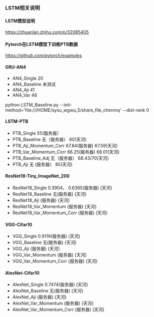 ### LSTM相关说明

#### LSTM模型说明
https://zhuanlan.zhihu.com/p/32085405

#### Pytorch在LSTM模型下训练PTB数据
https://github.com/pytorch/examples

#### GRU-AN4
* AN4_Single    20
* AN4_Baseline  未测试
* AN4_Aji       41
* AN4_Var       46


python LSTM_Baseline.py --init-method='file:///HOME/sysu_wgwu_5/share_file_chenmq' --dist-rank 0


#### LSTM-PTB
* PTB_Single        55(服务器）
* PTB_Baseline      无（服务器）                  60(天河)
* PTB_Aji_Momentum_Corr   67.84(服务器)          67.59(天河)
* PTB_Var_Momentum_Corr   66.25(服务器)          68.01(天河)
* PTB_Baseline_Adj  无（服务器）                  68.43/70(天河)
* PTB_Aji           无 (服务器）                  85(天河)


#### ResNet18-Tiny_ImageNet_200
* ResNet18_Single    0.3904， 0.6365(服务器)          (天河)
* ResNet18_Baseline    无(服务器)     (天河)
* ResNet18_Aji           (服务器)     (天河)
* ResNet18_Var_Momentum  (服务器)     (天河)
* ResNet18_Var_Momentum_Corr  (服务器)     (天河)


#### VGG-Cifar10
* VGG_Single    0.9119(服务器)          (天河)
* VGG_Baseline    无(服务器)     (天河)
* VGG_Aji           (服务器)     (天河)
* VGG_Var_Momentum  (服务器)     (天河)
* VGG_Var_Momentum_Corr  (服务器)     (天河)

#### AlexNet-Cifar10
* AlexNet_Single    0.7474(服务器)          (天河)
* AlexNet_Baseline    无(服务器)     (天河)
* AlexNet_Aji           (服务器)     (天河)
* AlexNet_Var_Momentum  (服务器)     (天河)
* AlexNet_Var_Momentum_Corr  (服务器)     (天河)


